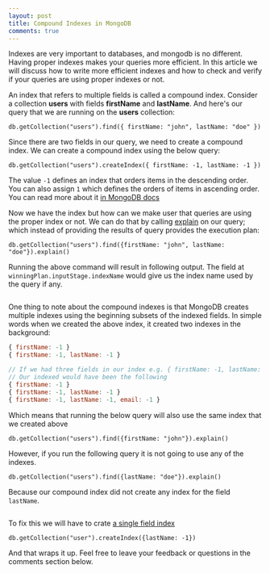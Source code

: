 ```yaml
---
layout: post
title: Compound Indexes in MongoDB
comments: true
---
```


Indexes are very important to databases, and mongodb is no different. Having proper indexes makes your queries more efficient. In this article we will discuss how to write more efficient indexes and how to check and verify if your queries are using proper indexes or not.

An index that refers to multiple fields is called a compound index. Consider a collection **users** with fields **firstName** and **lastName**. And here's our query that we are running on the **users** collection:

```
db.getCollection("users").find({ firstName: "john", lastName: "doe" })
```

Since there are two fields in our query, we need to create a compound index. We can create a compound index using the below query:

```
db.getCollection("users").createIndex({ firstName: -1, lastName: -1 })
```

The value `-1` defines an index that orders items in the descending order. You can also assign `1` which defines the orders of items in ascending order. You can read more about it [in MongoDB docs](https://docs.mongodb.com/manual/core/index-compound/#sort-order)

Now we have the index but how can we make user that queries are using the proper index or not. We can do that by calling [explain](https://docs.mongodb.com/manual/reference/method/cursor.explain/) on our query; which instead of providing the results of query provides the execution plan:

```
db.getCollection("users").find({firstName: "john", lastName: "doe"}).explain()
```

Running the above command will result in following output. The field at `winningPlan.inputStage.indexName` would give us the index name used by the query if any.

<figure align="center"> 
    <img src="{{ site.baseurl }}/img/20200619/snap-1.png" alt=""/>
</figure>

One thing to note about the compound indexes is that MongoDB creates multiple indexes using the beginning subsets of the indexed fields. In simple words when we created the above index, it created two indexes in the background:
```javascript
{ firstName: -1 }
{ firstName: -1, lastName: -1 }

// If we had three fields in our index e.g. { firstName: -1, lastName: -1, email: -1 }
// Our indexed would have been the following
{ firstName: -1 }
{ firstName: -1, lastName: -1 }
{ firstName: -1, lastName: -1, email: -1 }
```

Which means that running the below query will also use the same index that we created above
```
db.getCollection("users").find({firstName: "john"}).explain()
```

However, if you run the following query it is not going to use any of the indexes.  
```
db.getCollection("users").find({lastName: "doe"}).explain()
```

Because our compound index did not create any index for the field `lastName`.

<figure align="center"> 
    <img src="{{ site.baseurl }}/img/20200619/snap-2.png" alt=""/>
</figure>

To fix this we will have to crate [a single field index](https://docs.mongodb.com/manual/core/index-single/)

```
db.getCollection("user").createIndex({lastName: -1})
```

And that wraps it up. Feel free to leave your feedback or questions in the comments section below.